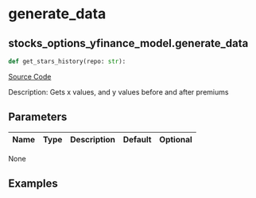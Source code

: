 # generate_data

## stocks_options_yfinance_model.generate_data

```python
def get_stars_history(repo: str):
```
[Source Code](https://github.com/OpenBB-finance/OpenBBTerminal/tree/main/openbb_terminal/stocks/options/yfinance_model.py#L240)

Description: Gets x values, and y values before and after premiums

## Parameters

| Name | Type | Description | Default | Optional |
| ---- | ---- | ----------- | ------- | -------- |

None

## Examples

